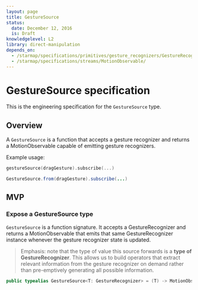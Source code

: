 ```yaml
---
layout: page
title: GestureSource
status:
  date: December 12, 2016
  is: Draft
knowledgelevel: L2
library: direct-manipulation
depends_on:
  - /starmap/specifications/primitives/gesture_recognizers/GestureRecognizer
  - /starmap/specifications/streams/MotionObservable/
---
```


# GestureSource specification

This is the engineering specification for the `GestureSource` type.

## Overview

A `GestureSource` is a function that accepts a gesture recognizer and returns a MotionObservable
capable of emitting gesture recognizers.

Example usage:

```swift
gestureSource(dragGesture).subscribe(...)
```

```java
GestureSource.from(dragGesture).subscribe(...)
```

## MVP

### Expose a GestureSource type

`GestureSource` is a function signature. It accepts a GestureRecognizer and returns a
MotionObservable that emits that same GestureRecognizer instance whenever the gesture recognizer
state is updated.

> Emphasis: note that the type of value this source forwards is a **type of GestureRecognizer**.
> This allows us to build operators that extract relevant information from the gesture recognizer
> on demand rather than pre-emptively generating all possible information.

```swift
public typealias GestureSource<T: GestureRecognizer> = (T) -> MotionObservable<T>
```
